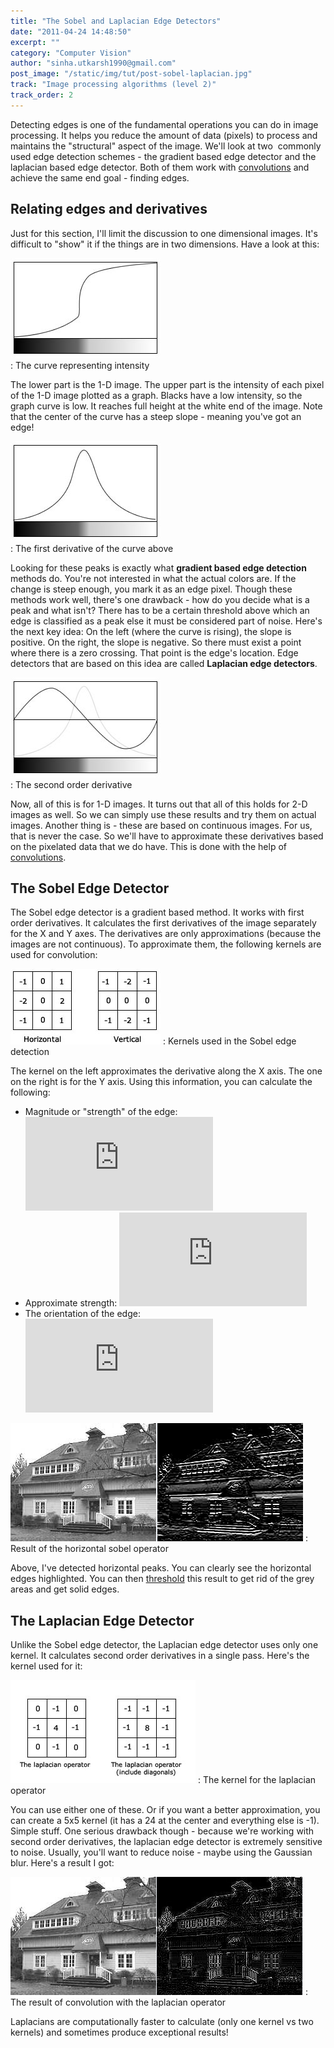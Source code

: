 ```yaml
---
title: "The Sobel and Laplacian Edge Detectors"
date: "2011-04-24 14:48:50"
excerpt: ""
category: "Computer Vision"
author: "sinha.utkarsh1990@gmail.com"
post_image: "/static/img/tut/post-sobel-laplacian.jpg"
track: "Image processing algorithms (level 2)"
track_order: 2
---
```

Detecting edges is one of the fundamental operations you can do in image processing. It helps you reduce the amount of data (pixels) to process and maintains the "structural" aspect of the image. We'll look at two  commonly used edge detection schemes - the gradient based edge detector and the laplacian based edge detector. Both of them work with [convolutions](/tutorials/convolutions/) and achieve the same end goal - finding edges. 

## Relating edges and derivatives

Just for this section, I'll limit the discussion to one dimensional images. It's difficult to "show" it if the things are in two dimensions. Have a look at this:

  
  
![Detecting an edge in an image](/static/img/tut/sample-edge.jpg)  
: The curve representing intensity  
  

The lower part is the 1-D image. The upper part is the intensity of each pixel of the 1-D image plotted as a graph. Blacks have a low intensity, so the graph curve is low. It reaches full height at the white end of the image. Note that the center of the curve has a steep slope - meaning you've got an edge!

  
  
![Detecting edges with gradient method](/static/img/tut/sample-edge-first-derivative.jpg)  
: The first derivative of the curve above  
  

Looking for these peaks is exactly what **gradient based edge detection** methods do. You're not interested in what the actual colors are. If the change is steep enough, you mark it as an edge pixel. Though these methods work well, there's one drawback - how do you decide what is a peak and what isn't? There has to be a certain threshold above which an edge is classified as a peak else it must be considered part of noise. Here's the next key idea: On the left (where the curve is rising), the slope is positive. On the right, the slope is negative. So there must exist a point where there is a zero crossing. That point is the edge's location. Edge detectors that are based on this idea are called **Laplacian edge detectors**.

  
  
![Edge detection with the Laplacian operator](/static/img/tut/sample-edge-second-derivative.jpg)  
: The second order derivative  
  

Now, all of this is for 1-D images. It turns out that all of this holds for 2-D images as well. So we can simply use these results and try them on actual images. Another thing is - these are based on continuous images. For us, that is never the case. So we'll have to approximate these derivatives based on the pixelated data that we do have. This is done with the help of [convolutions](/tutorials/convolutions/). 

## The Sobel Edge Detector

The Sobel edge detector is a gradient based method. It works with first order derivatives. It calculates the first derivatives of the image separately for the X and Y axes. The derivatives are only approximations (because the images are not continuous). To approximate them, the following kernels are used for convolution: 

![Kernels used in the Sobel edge detection](/static/img/tut/sobel-kernels1.jpg)
: Kernels used in the Sobel edge detection

The kernel on the left approximates the derivative along the X axis. The one on the right is for the Y axis. Using this information, you can calculate the following: 

  * Magnitude or "strength" of the edge: ![](http://s0.wp.com/latex.php?latex=%5Csqrt%7BG_x%5E2%20%2B%20G_y%5E2%7D&bg=ffffff&fg=000&s=0)
  * Approximate strength: ![](http://s0.wp.com/latex.php?latex=%7CG_x%7C%2B%20%7CG_y%7C&bg=ffffff&fg=000&s=0)
  * The orientation of the edge: ![](http://s0.wp.com/latex.php?latex=%5Carctan%28%5Cfrac%7BG_y%7D%7BG_x%7D%29&bg=ffffff&fg=000&s=0)

![Result of the horizontal sobel operator](/static/img/tut/conv-sobel-result.png) 
: Result of the horizontal sobel operator

Above, I've detected horizontal peaks. You can clearly see the horizontal edges highlighted. You can then [threshold](/tutorials/thresholding/) this result to get rid of the grey areas and get solid edges. 

## The Laplacian Edge Detector

Unlike the Sobel edge detector, the Laplacian edge detector uses only one kernel. It calculates second order derivatives in a single pass. Here's the kernel used for it:

![The kernel for the laplacian operator](/static/img/tut/conv-laplacian.jpg)
: The kernel for the laplacian operator

You can use either one of these. Or if you want a better approximation, you can create a 5x5 kernel (it has a 24 at the center and everything else is -1). Simple stuff. One serious drawback though - because we're working with second order derivatives, the laplacian edge detector is extremely sensitive to noise. Usually, you'll want to reduce noise - maybe using the Gaussian blur. Here's a result I got:

![The result of convolution with the laplacian operator](/static/img/tut/conv-laplacian-result.png)
: The result of convolution with the laplacian operator

Laplacians are computationally faster to calculate (only one kernel vs two kernels) and sometimes produce exceptional results!
